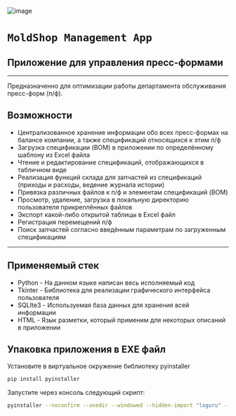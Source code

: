 ![image](https://github.com/EldarAkhmetshin/MoldShop_app/assets/105647896/77e404a9-7a7c-4df1-8782-6ce189295263) 
# __`MoldShop Management App`__
## __Приложение для управления пресс-формами__
---
Предназначенно для оптимизации работы департамента обслуживания пресс-форм (п/ф).

## Возможности

- Централизованное хранение информации обо всех пресс-формах на балансе компании, а также спецификаций относящихся к этим п/ф
- Загрузка спецификации (BOM) в приложении по определённому шаблону из Excel файла
- Чтение и редактирование спецификаций, отображающихся в табличном виде
- Реализация функций склада для запчастей из спецификаций (приходы и расходы, ведение журнала истории) 
- Привязка различных файлов к п/ф и элементам спецификаций (BOM)
- Просмотр, удаление, загрузка в локальную директорию пользователя прикреплённых файлов
- Экспорт какой-либо открытой таблицы в Excel файл
- Регистрация перемещений п/ф
- Поиск запчастей согласно введённым параметрам по загруженным спецификациям
---
## Применяемый стек

- Python - На данном языке написан весь исполняемый код
- Tkinter - Библиотека для реализации графического интерфейса пользователя
- SQLIte3 - Используемая база данных для хранения всей информации
- HTML - Язык разметки, который применим для некоторых описаний в приложении

## Упаковка приложения в EXE файл

Установите в виртуальное окружение библиотеку pyinstaller

```sh
pip install pyinstaller
```

Запустите через консоль следующий скрипт:

```sh
pyinstaller --noconfirm --onedir --windowed --hidden-import "loguru" --hidden-import "ttkthemes" --add-data "D:/MoldShop_poject/savings;savings/" --add-data "D:/MoldShop_poject/pics;pics/" --add-data "D:/MoldShop_poject/src;src/" --hidden-import "tkinter.ttk" --hidden-import "tkinter" --hidden-import "pandas" --hidden-import "dotenv" --hidden-import "tkinter.messagebox" --hidden-import "tkinter.filedialog" --hidden-import "idlelib.tooltip" --hidden-import "pdf2image" "D:/MoldShop_poject/start.py" --icon "C:/Users/Ýëüäàð/Downloads/AP.ico" --name "MoldShop Managment"
```
